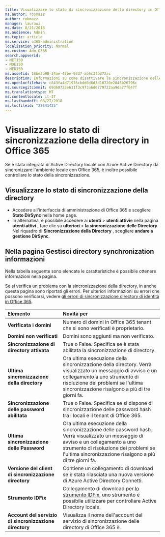 ```yaml
---
title: Visualizzare lo stato di sincronizzazione della directory in Office 365
ms.author: robmazz
author: robmazz
manager: laurawi
ms.date: 8/21/2018
ms.audience: Admin
ms.topic: article
ms.service: o365-administration
localization_priority: Normal
ms.custom: Adm_O365
search.appverid:
- MET150
- MOE150
- MED150
ms.assetid: 18be3b98-34ae-47be-9337-ab6c3fb372ac
description: Informazioni su come disattivare la sincronizzazione delle directory. È inoltre possibile visualizzare lo stato.
ms.openlocfilehash: c843fa4d71976cbdd0d6d3d10720e2845b26796c
ms.sourcegitcommit: 69d60723e611f3c973a6d6779722aa9da77f647f
ms.translationtype: MT
ms.contentlocale: it-IT
ms.lasthandoff: 08/27/2018
ms.locfileid: "22541425"
---
```

# <a name="view-directory-synchronization-status-in-office-365"></a>Visualizzare lo stato di sincronizzazione della directory in Office 365
Se è stata integrata di Active Directory locale con Azure Active Directory da sincronizzare l'ambiente locale con Office 365, è inoltre possibile controllare lo stato della sincronizzazione.
  
## <a name="view-directory-synchronization-status"></a>Visualizzare lo stato di sincronizzazione della directory
- Accedere all'interfaccia di amministrazione di Office 365 e scegliere **Stato DirSync** nella home page. 
- In alternativa, è possibile accedere ai **utenti** \> **utenti attivi**e nella pagina **utenti attivi** , fare clic su **ulteriori** \> **la sincronizzazione delle Directory**. Nel riquadro di **Sincronizzazione della Directory** , scegliere **andare a gestione DirSync**.
    
## <a name="information-on-the-manage-directory-synchronization-page"></a>Nella pagina Gestisci directory synchronization informazioni

Nella tabella seguente sono elencate le caratteristiche è possibile ottenere informazioni nella pagina.
  
Se si verifica un problema con la sincronizzazione della directory, in anche questa pagina sono riportati gli errori. Per ulteriori informazioni su errori che possono verificarsi, vedere [gli errori di sincronizzazione directory di identità in Office 365](identify-directory-synchronization-errors.md).
  
|**Elemento**|**Novità per**|
|:-----|:-----|
|**Verificata i domini** | Numero di domini in Office 365 tenant che si sono verificati è proprietario. |
|**Domini non verificati** | Domini sono aggiunti ma non verificato. |
|**Sincronizzazione di directory attivata** |True o False. Specifica se è stata abilitata la sincronizzazione di directory. |
|**Ultima sincronizzazione della directory** | Ora ultima esecuzione della sincronizzazione della directory. Verrà visualizzato un messaggio di avviso e un collegamento a uno strumento di risoluzione dei problemi se l'ultima sincronizzazione risalgono a più di tre giorni fa. |
|**Sincronizzazione delle password abilitata** | True o False. Specifica se si dispone di sincronizzazione delle password hash tra i locali e il tenant di Office 365. |
|**Ultima sincronizzazione delle Password** | Ora ultima esecuzione della sincronizzazione delle password hash. Verrà visualizzato un messaggio di avviso e un collegamento a uno strumento di risoluzione dei problemi se l'ultima sincronizzazione risalgono a più di tre giorni fa. |
|**Versione del client di sincronizzazione directory** | Contiene un collegamento di download se è stata rilasciata una nuova versione di Azure Active Directory Connetti. |
|**Strumento IDFix** | Collegamento di download per [lo strumento IDFix](install-and-run-idfix.md), uno strumento è possibile utilizzare per controllare Active Directory locale. |
|**Account del servizio di sincronizzazione directory** | Visualizza il nome dell'account del servizio di sincronizzazione delle directory di Office 365 è. |